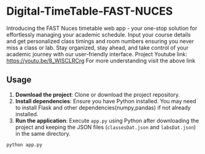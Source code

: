 # Digital-TimeTable-FAST-NUCES
Introducing the FAST Nuces timetable web app - your one-stop solution for effortlessly managing your academic schedule. Input your course details and get personalized class timings and room numbers ensuring you never miss a class or lab. Stay organized, stay ahead, and take control of your academic journey with our user-friendly interface.
Project Youtube link: https://youtu.be/8_WISCLRCrg
For more understanding visit the above link


## Usage

1. **Download the project**: Clone or download the project repository.
2. **Install dependencies**: Ensure you have Python installed. You may need to install Flask and other dependencies(numpy,pandas) if not already installed.
3. **Run the application**: Execute `app.py` using Python after downloading the project and keeping the JSON files (`classesDat.json` and `labsDat.json`) in the same directory.

```bash
python app.py

